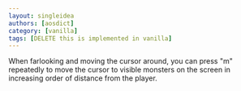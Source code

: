 ```yaml
---
layout: singleidea
authors: [aosdict]
category: [vanilla]
tags: [DELETE this is implemented in vanilla]
---
```

When farlooking and moving the cursor around, you can press "m" repeatedly to move the cursor to visible monsters on the screen in increasing order of distance from the player.
